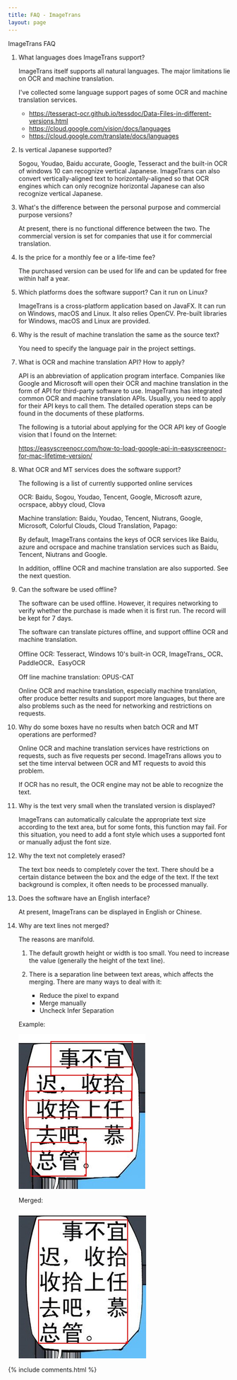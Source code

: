 ```yaml
---
title: FAQ - ImageTrans
layout: page
---
```


ImageTrans FAQ

1. What languages does ImageTrans support?

    ImageTrans itself supports all natural languages. The major limitations lie on OCR and machine translation.

    I've collected some language support pages of some OCR and machine translation services.

    * <https://tesseract-ocr.github.io/tessdoc/Data-Files-in-different-versions.html>
    * <https://cloud.google.com/vision/docs/languages>
    * <https://cloud.google.com/translate/docs/languages>

2. Is vertical Japanese supported?

    Sogou, Youdao, Baidu accurate, Google, Tesseract and the built-in OCR of windows 10 can recognize vertical Japanese. ImageTrans can also convert vertically-aligned text to horizontally-aligned so that OCR engines which can only recognize horizontal Japanese can also recognize vertical Japanese.

3. What's the difference between the personal purpose and commercial purpose versions?

    At present, there is no functional difference between the two. The commercial version is set for companies that use it for commercial translation.

4. Is the price for a monthly fee or a life-time fee?

    The purchased version can be used for life and can be updated for free within half a year.

5. Which platforms does the software support? Can it run on Linux?

    ImageTrans is a cross-platform application based on JavaFX. It can run on Windows, macOS and Linux. It also relies OpenCV. Pre-built libraries for Windows, macOS and Linux are provided.

6. Why is the result of machine translation the same as the source text?

    You need to specify the language pair in the project settings.

7. What is OCR and machine translation API? How to apply?

    API is an abbreviation of application program interface. Companies like Google and Microsoft will open their OCR and machine translation in the form of API for third-party software to use. ImageTrans has integrated common OCR and machine translation APIs. Usually, you need to apply for their API keys to call them. The detailed operation steps can be found in the documents of these platforms.

    The following is a tutorial about applying for the OCR API key of Google vision that I found on the Internet:

    <https://easyscreenocr.com/how-to-load-google-api-in-easyscreenocr-for-mac-lifetime-version/>

8. What OCR and MT services does the software support?

    The following is a list of currently supported online services

    OCR: Baidu, Sogou, Youdao, Tencent, Google, Microsoft azure, ocrspace, abbyy cloud, Clova

    Machine translation: Baidu, Youdao, Tencent, Niutrans, Google, Microsoft, Colorful Clouds, Cloud Translation, Papago:

    By default, ImageTrans contains the keys of OCR services like Baidu, azure and ocrspace and machine translation services such as Baidu, Tencent, Niutrans and Google.

    In addition, offline OCR and machine translation are also supported. See the next question.

9. Can the software be used offline?

    The software can be used offline. However, it requires networking to verify whether the purchase is made when it is first run. The record will be kept for 7 days.

    The software can translate pictures offline, and support offline OCR and machine translation.

    Offline OCR: Tesseract, Windows 10's built-in OCR, ImageTrans_ OCR、PaddleOCR、EasyOCR

    Off line machine translation: OPUS-CAT

    Online OCR and machine translation, especially machine translation, ofter produce better results and support more languages, but there are also problems such as the need for networking and restrictions on requests.

10. Why do some boxes have no results when batch OCR and MT operations are performed?

    Online OCR and machine translation services have restrictions on requests, such as five requests per second. ImageTrans allows you to set the time interval between OCR and MT requests to avoid this problem.

    If OCR has no result, the OCR engine may not be able to recognize the text.

11. Why is the text very small when the translated version is displayed?

    ImageTrans can automatically calculate the appropriate text size according to the text area, but for some fonts, this function may fail. For this situation, you need to add a font style which uses a supported font or manually adjust the font size.

12. Why the text not completely erased?

    The text box needs to completely cover the text. There should be a certain distance between the box and the edge of the text. If the text background is complex, it often needs to be processed manually.

13. Does the software have an English interface?

    At present, ImageTrans can be displayed in English or Chinese.

14. Why are text lines not merged?

	The reasons are manifold.

	1. The default growth height or width is too small. You need to increase the value (generally the height of the text line).
	2. There is a separation line between text areas, which affects the merging. There are many ways to deal with it:

		* Reduce the pixel to expand
		* Merge manually
		* Uncheck Infer Separation

	Example:

	![](/album/unmerged.jpg)

	Merged:

	![](/album/merged.jpg)


{% include comments.html %}